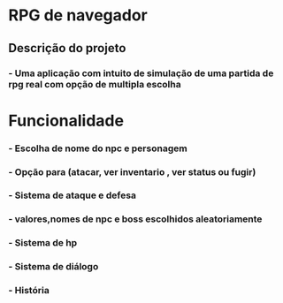 # RPG de navegador

## Descrição do projeto

### - Uma aplicação com intuito de simulação de uma partida de rpg real com opção de multipla escolha


# Funcionalidade

### - Escolha de nome do npc e personagem
### - Opção para (atacar, ver inventario , ver status ou fugir)
### - Sistema de ataque e defesa 
### - valores,nomes de npc e boss escolhidos aleatoriamente 
### - Sistema de hp
### - Sistema de diálogo 
### - História


